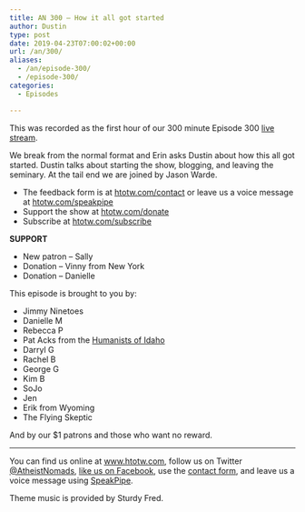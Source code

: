 ```yaml
---
title: AN 300 – How it all got started
author: Dustin
type: post
date: 2019-04-23T07:00:02+00:00
url: /an/300/
aliases:
  - /an/episode-300/
  - /episode-300/
categories:
  - Episodes

---
```

<div id="buzzsprout-player-10552809"></div><script src="https://www.buzzsprout.com/1983601/10552809-episode-300-how-it-all-got-started.js?container_id=buzzsprout-player-10552809&player=small" type="text/javascript" charset="utf-8"></script>

This was recorded as the first hour of our 300 minute Episode 300 [live stream][1].

We break from the normal format and Erin asks Dustin about how this all got started. Dustin talks about starting the show, blogging, and leaving the seminary. At the tail end we are joined by Jason Warde.

<!--more-->

* The feedback form is at [htotw.com/contact](https://htotw.com/contact) or leave us a voice message at <a href="https://htotw.com/speakpipe" target="_blank" rel="noopener noreferrer">htotw.com/speakpipe</a>
* Support the show at <a href="https://htotw.com/donate" target="_blank" rel="noopener noreferrer">htotw.com/donate</a>
* Subscribe at <a href="https://htotw.com/subscribe" target="_blank" rel="noopener noreferrer">htotw.com/subscribe</a>

**SUPPORT**

  * New patron &#8211; Sally
  * Donation &#8211; Vinny from New York
  * Donation &#8211; Danielle

This episode is brought to you by:

  * Jimmy Ninetoes
  * Danielle M
  * Rebecca P
  * Pat Acks from the <a href="https://www.humanistsofidaho.org" target="_blank" rel="noopener noreferrer">Humanists of Idaho</a>
  * Darryl G
  * Rachel B
  * George G
  * Kim B
  * SoJo
  * Jen
  * Erik from Wyoming
  * The Flying Skeptic

And by our $1 patrons and those who want no reward.

<hr class="wp-block-separator" />

You can find us online at <a href="https://www.htotw.com/" target="_blank" rel="noopener noreferrer">www.htotw.com</a>, follow us on Twitter <a href="https://htotw.com/twitter" target="_blank" rel="noopener noreferrer">@AtheistNomads</a>, <a href="https://htotw.com/facebook" target="_blank" rel="noopener noreferrer">like us on Facebook</a>, use the [contact form](https://htotw.com/contact), and leave us a voice message using <a href="https://htotw.com/speakpipe" target="_blank" rel="noopener noreferrer">SpeakPipe</a>.

Theme music is provided by Sturdy Fred.

 [1]: https://htotw.com/300live
